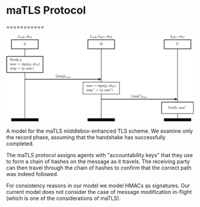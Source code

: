 # maTLS Protocol
===========

![maTLS Protocol Diagram](matls.jpg)

A model for the maTLS middlebox-enhanced TLS scheme. We examine only the record phase, assuming that the handshake has successfully completed.

The maTLS protocol assigns agents with "accountability keys" that they use to form a chain of hashes on the message as it travels. The receiving party can then travel through the chain of hashes to confirm that the correct path was indeed followed.

For consistency reasons in our model we model HMACs as signatures. Our current model does not consider the case of message modification in-flight (which is one of the considerations of maTLS). 
